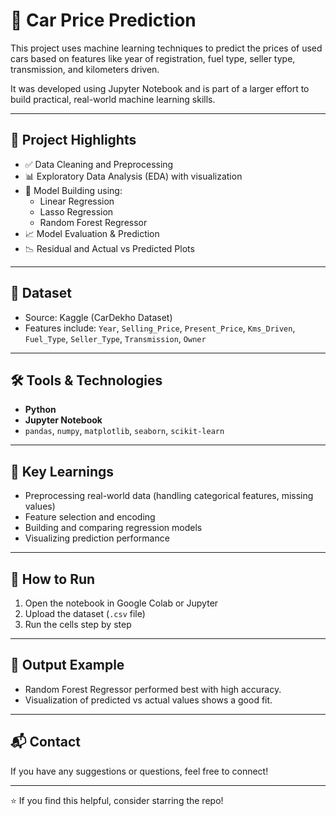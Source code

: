 # 🚗 Car Price Prediction

This project uses machine learning techniques to predict the prices of used cars based on features like year of registration, fuel type, seller type, transmission, and kilometers driven.

It was developed using Jupyter Notebook and is part of a larger effort to build practical, real-world machine learning skills.

---

## 📌 Project Highlights

- ✅ Data Cleaning and Preprocessing  
- 📊 Exploratory Data Analysis (EDA) with visualization  
- 🤖 Model Building using:
  - Linear Regression
  - Lasso Regression
  - Random Forest Regressor
- 📈 Model Evaluation & Prediction
- 📉 Residual and Actual vs Predicted Plots

---

## 📁 Dataset

- Source: Kaggle (CarDekho Dataset)
- Features include: `Year`, `Selling_Price`, `Present_Price`, `Kms_Driven`, `Fuel_Type`, `Seller_Type`, `Transmission`, `Owner`

---

## 🛠️ Tools & Technologies

- **Python**
- **Jupyter Notebook**
- `pandas`, `numpy`, `matplotlib`, `seaborn`, `scikit-learn`

---

## 🧠 Key Learnings

- Preprocessing real-world data (handling categorical features, missing values)
- Feature selection and encoding
- Building and comparing regression models
- Visualizing prediction performance

---

## 📝 How to Run

1. Open the notebook in Google Colab or Jupyter
2. Upload the dataset (`.csv` file)
3. Run the cells step by step

---

## 📌 Output Example

- Random Forest Regressor performed best with high accuracy.
- Visualization of predicted vs actual values shows a good fit.

---

## 📬 Contact

If you have any suggestions or questions, feel free to connect!

---

⭐ If you find this helpful, consider starring the repo!

